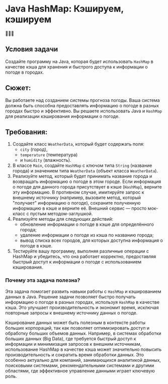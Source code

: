 # Java HashMap: Кэшируем, кэшируем
👩‍💻🧠

## Условия задачи
Создайте программу на Java, которая будет использовать `HashMap` в качестве кэша для хранения 
и быстрого доступа к информации о погоде в городах.

## Сюжет: 
Вы работаете над созданием системы прогноза погоды. 
Ваша система должна быть способна предоставлять информацию о погоде в разных городах быстро 
и эффективно. Вы решаете использовать Java и `HashMap` для реализации кэширования информации 
о погоде.

## Требования:

1. Создайте класс `WeatherData`, который будет содержать поля:
   * `city` (город), 
   * `temperature` (температура) 
   * и `humidity` (влажность).
2. В классе `Main`, создайте `HashMap` с ключом типа `String` (название города) и 
значением типа `WeatherData` (объект класса `WeatherData`).
3. Реализуйте метод, который будет принимать название города и возвращать информацию 
о погоде в этом городе. Если информация о погоде для данного города присутствует в кэше (`HashMap`), 
верните эту информацию. В противном случае, имитируйте запрос к внешнему источнику 
(например, вызовите метод, который "получает" информацию о погоде), сохраните полученную 
информацию в кэше и верните её. Внешний сервис — просто мок-класс с пустым методом-заглушкой.
4. Реализуйте методы для следующих действий: 
   * обновление информации о погоде в кэше для определённого города; 
   * удаление информации о погоде из кэша по названию города; 
   * вывод списка всех городов, для которых доступна информация о погоде в кэше.
5. Тестируйте вашу программу, выполняя различные операции с HashMap и убедитесь, 
что она работает корректно, предоставляя быстрый доступ к информации о погоде с использованием 
кэширования.

### Почему эта задача полезна?
Эта задача помогает развить навыки работы с `HashMap` и кэшированием данных в Java. 
Решение задачи позволяет быстро получать информацию о погоде в разных городах, используя `HashMap` 
в качестве кэша. Это улучшает производительность и экономит время, исключая повторные запросы к 
внешнему источнику данных о погоде.

Кэширование данных может быть полезным в контексте работы больших корпораций, 
так как позволяет оптимизировать доступ и обработку больших объемов данных. 
Например, в системах обработки больших данных (Big Data), где требуется быстрый доступ к 
информации и минимизация запросов к внешним источникам, использование HashMap в качестве кэша 
может значительно повысить производительность и сократить время обработки данных. Это особенно 
актуально для компаний, занимающихся аналитикой данных, поисковыми системами, рекомендательными 
системами и другими областями, где эффективное управление данными играет ключевую роль.